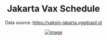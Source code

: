 <!-- markdownlint-disable MD033 MD036 MD041 -->

<div align="center">

# Jakarta Vax Schedule

Data source: <https://vaksin-jakarta.yggdrasil.id>

[![image](https://api.microlink.io/?url=https%3A%2F%2Fjakarta-vax-availability.vercel.app&overlay.browser=dark&screenshot=true&meta=false&embed=screenshot.url)](https://jakarta-vax-availability.vercel.app)

</div>
